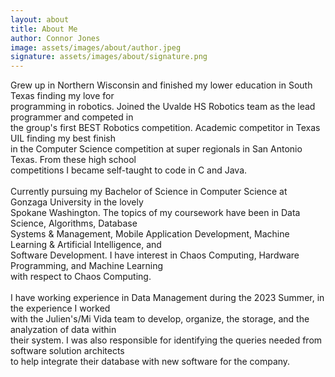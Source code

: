 ```yaml
---
layout: about
title: About Me
author: Connor Jones
image: assets/images/about/author.jpeg
signature: assets/images/about/signature.png
---
```


Grew up in Northern Wisconsin and finished my lower education in South Texas finding my love for<br>
programming in robotics. Joined the Uvalde HS Robotics team as the lead programmer and competed in<br>
the group's first BEST Robotics competition. Academic competitor in Texas UIL finding my best finish<br>
in the Computer Science competition at super regionals in San Antonio Texas. From these high school<br>
competitions I became self-taught to code in C and Java.<br>
<br>
Currently pursuing my Bachelor of Science in Computer Science at Gonzaga University in the lovely<br>
Spokane Washington. The topics of my coursework have been in Data Science, Algorithms, Database<br>
Systems & Management, Mobile Application Development, Machine Learning & Artificial Intelligence, and<br>
Software Development. I have interest in Chaos Computing, Hardware Programming, and Machine Learning<br>
with respect to Chaos Computing.<br>
<br>
I have working experience in Data Management during the 2023 Summer, in the experience I worked<br>
with the Julien's/Mi Vida team to develop, organize, the storage, and the analyzation of data within<br>
their system. I was also responsible for identifying the queries needed from software solution architects<br>
to help integrate their database with new software for the company.<br>